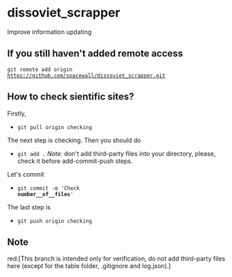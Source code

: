 # dissoviet_scrapper
Improve information updating

## If you still haven't added remote access

<code>git remote add origin https://github.com/spacewall/dissoviet_scrapper.git</code>

## How to check sientific sites?

Firstly,
- <code>git pull origin checking</code>

The next step is checking. Then you should do
- <code>git add .</code>
*Note:* don't add third-party files into your directory, please, check it before add-commit-push steps.

Let's commit
- <code>git commit -m 'Check __number__of__files__'</code>

The last step is
- <code>git push origin checking</code>

## Note
red:[This branch is intended only for verification, do not add third-party files here (except for the table folder, .gitignore and log.json).]

